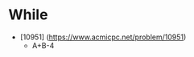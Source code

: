 While
==========================================================================================
* [10951] (https://www.acmicpc.net/problem/10951)
  * A+B-4